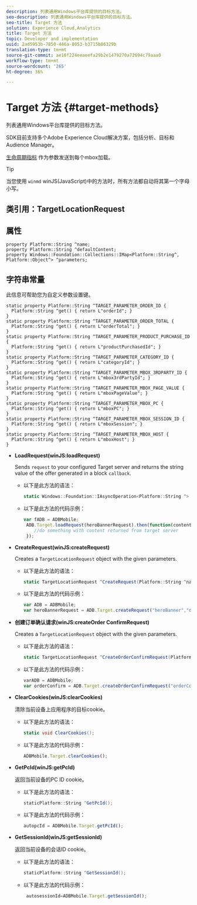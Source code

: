 ```yaml
---
description: 列表通用Windows平台库提供的目标方法。
seo-description: 列表通用Windows平台库提供的目标方法。
seo-title: Target 方法
solution: Experience Cloud,Analytics
title: Target 方法
topic: Developer and implementation
uuid: 2ad5953b-7850-446a-8053-b3715b86329b
translation-type: tm+mt
source-git-commit: ae16f224eeaeefa29b2e1479270a72694c79aaa0
workflow-type: tm+mt
source-wordcount: '265'
ht-degree: 36%

---
```



# Target 方法 {#target-methods}

列表通用Windows平台库提供的目标方法。

SDK目前支持多个Adobe Experience Cloud解决方案，包括分析、目标和Audience Manager。

[生命周期指标](/help/universal-windows/metrics.md) 作为参数发送到每个mbox加载。

>[!TIP]
>
>当您使用 `winmd` winJS(JavaScript)中的方法时，所有方法都自动将其第一个字母小写。

## 类引用：TargetLocationRequest

## 属性

```
property Platform::String ^name; 
property Platform::String ^defaultContent; 
property Windows::Foundation::Collections::IMap<Platform::String^, Platform::Object^> ^parameters;
```

## 字符串常量

此信息可帮助您为自定义参数设置键。

```
static property Platform::String ^TARGET_PARAMETER_ORDER_ID { 
  Platform::String ^get() { return L"orderId"; } 
} 
static property Platform::String ^TARGET_PARAMETER_ORDER_TOTAL { 
  Platform::String ^get() { return L"orderTotal"; } 
} 
static property Platform::String ^TARGET_PARAMETER_PRODUCT_PURCHASE_ID { 
  Platform::String ^get() { return L"productPurchasedId"; } 
} 
static property Platform::String ^TARGET_PARAMETER_CATEGORY_ID { 
  Platform::String ^get() { return L"categoryId"; } 
} 
static property Platform::String ^TARGET_PARAMETER_MBOX_3RDPARTY_ID { 
  Platform::String ^get() { return L"mbox3rdPartyId"; } 
} 
static property Platform::String ^TARGET_PARAMETER_MBOX_PAGE_VALUE { 
  Platform::String ^get() { return L"mboxPageValue"; } 
} 
static property Platform::String ^TARGET_PARAMETER_MBOX_PC { 
  Platform::String ^get() { return L"mboxPC"; } 
} 
static property Platform::String ^TARGET_PARAMETER_MBOX_SESSION_ID { 
  Platform::String ^get() { return L"mboxSession"; } 
} 
static property Platform::String ^TARGET_PARAMETER_MBOX_HOST { 
  Platform::String ^get() { return L"mboxHost"; } 
}
```

* **LoadRequest(winJS:loadRequest)**

   Sends `request` to your configured Target server and returns the string value of the offer generated in a block `callback`.

   * 以下是此方法的语法：

      ```csharp
      static Windows::Foundation::IAsyncOperation<Platform::String ^> ^LoadRequest(TargetLocationRequest ^request);
      ```

   * 以下是此方法的代码示例：

      ```js
      var fADB = ADBMobile; 
       ADB.Target.loadRequest(heroBannerRequest).then(function(content){ 
          //do something with content returned from target server 
       });
      ```

* **CreateRequest(winJS:createRequest)**

   Creates a `TargetLocationRequest` object with the given parameters.

   * 以下是此方法的语法：

      ```csharp
      static TargetLocationRequest ^CreateRequest(Platform::String ^name, Platform::String ^defaultContent,Windows::Foundation::Collections::IMap<Platform::String^,Platform::Object^> ^parameters); 
      ```

   * 以下是此方法的代码示例：

      ```js
      var ADB = ADBMobile;
      var heroBannerRequest = ADB.Target.createRequest("heroBanner","default.png", null); 
      ```

* **创建订&#x200B;单确认请求(winJS:createOrder &#x200B; ConfirmRequest)**

   Creates a `TargetLocationRequest` object with the given parameters.

   * 以下是此方法的语法：

      ```csharp
      static TargetLocationRequest ^CreateOrderConfirmRequest(Platform::String ^name, Platform::String ^orderId,Platform::String ^orderTotal,Platform::String ^productPurchasedId,Windows::Foundation::Collections::IMap<Platform::String^,Platform::Object^> ^parameters); 
      ```

   * 以下是此方法的代码示例：

      ```js
      varADB = ADBMobile;
      var orderConfirm = ADB.Target.createOrderConfirmRequest("orderConfirm","order","47.88","3722",null);
      ```

* **ClearCookies(winJS:clearCookies)**

   清除当前设备上应用程序的目标cookie。

   * 以下是此方法的语法：

      ```csharp
      static void ClearCookies();
      ```

   * 以下是此方法的代码示例：

      ```js
      ADBMobile.Target.clearCookies();
      ```

* **GetPcId(winJS:getPcId)**

   返回当前设备的PC ID cookie。

   * 以下是此方法的语法：

      ```csharp
      staticPlatform::String ^GetPcId();
      ```

   * 以下是此方法的代码示例：

      ```js
      autopcId = ADBMobile.Target.getPcId();
      ```

* **GetSessionId(winJS:getSessionId)**

   返回当前设备的会话ID cookie。

   * 以下是此方法的语法：

      ```csharp
      staticPlatform::String ^GetSessionId();
      ```

   * 以下是此方法的代码示例：

      ```js
       autosessionId=ADBMobile.Target.getSessionId(); 
      ```
